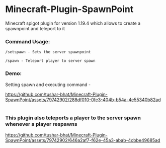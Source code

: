 # Minecraft-Plugin-SpawnPoint
Minecraft spigot plugin for version 1.19.4 which allows to create a spawnpoint and teleport to it


### Command Usage:
```
/setspawn - Sets the server spawnpoint

/spawn - Teleport player to server spawn
```


### Demo:

Setting spawn and executing command - 


https://github.com/tushar-bhat/Minecraft-Plugin-SpawnPoint/assets/79742902/288df010-0fe3-404b-b54a-4e55340b82ad


# 

### This plugin also teleports a player to the server spawn whenever a player respawns


https://github.com/tushar-bhat/Minecraft-Plugin-SpawnPoint/assets/79742902/646a2af7-f62e-45a3-abab-4cbbe49685ad

